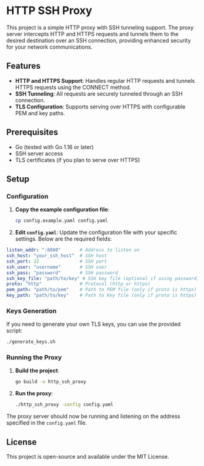 # HTTP SSH Proxy

This project is a simple HTTP proxy with SSH tunneling support. The proxy server intercepts HTTP and HTTPS requests and tunnels them to the desired destination over an SSH connection, providing enhanced security for your network communications.

## Features

- **HTTP and HTTPS Support**: Handles regular HTTP requests and tunnels HTTPS requests using the CONNECT method.
- **SSH Tunneling**: All requests are securely tunneled through an SSH connection.
- **TLS Configuration**: Supports serving over HTTPS with configurable PEM and key paths.

## Prerequisites

- Go (tested with Go 1.16 or later)
- SSH server access
- TLS certificates (if you plan to serve over HTTPS)

## Setup

### Configuration

1. **Copy the example configuration file**:
    ```bash
    cp config.example.yaml config.yaml
    ```
   
2. **Edit `config.yaml`**: Update the configuration file with your specific settings. Below are the required fields:

```yaml
listen_addr: ":8080"       # Address to listen on
ssh_host: "your_ssh_host"  # SSH host
ssh_port: 22               # SSH port
ssh_user: "username"       # SSH user
ssh_pass: "password"       # SSH password
ssh_key_file: "path/to/key" # SSH key file (optional if using password)
proto: "http"              # Protocol (http or https)
pem_path: "path/to/pem"    # Path to PEM file (only if proto is https)
key_path: "path/to/key"    # Path to Key file (only if proto is https)
```

### Keys Generation

If you need to generate your own TLS keys, you can use the provided script:
```bash
./generate_keys.sh
```

### Running the Proxy

1. **Build the project**:
    ```bash
    go build -o http_ssh_proxy
    ```

2. **Run the proxy**:
    ```bash
    ./http_ssh_proxy -config config.yaml
    ```

The proxy server should now be running and listening on the address specified in the `config.yaml` file.

## License

This project is open-source and available under the MIT License.